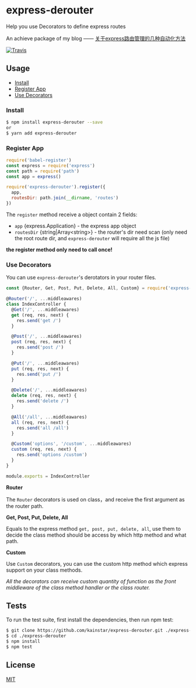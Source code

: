 # express-derouter

Help you use Decorators to define express routes

An achieve package of my blog —— [关于express路由管理的几种自动化方法](http://blog.kainstar.cn/2018/02/17/%E5%85%B3%E4%BA%8Eexpress%E8%B7%AF%E7%94%B1%E7%AE%A1%E7%90%86%E7%9A%84%E5%87%A0%E7%A7%8D%E8%87%AA%E5%8A%A8%E5%8C%96%E6%96%B9%E6%B3%95/)

[![Travis](https://img.shields.io/travis/kainstar/express-deruter.svg)](https://github.com/kainstar/express-derouter)

## Usage

- [Install](#install)
- [Register App](#register-app)
- [Use Decorators](#use-decorators)

### Install

```bash
$ npm install express-derouter --save
or
$ yarn add express-derouter
```

### Register App

```js
require('babel-register')
const express = require('express')
const path = require('path')
const app = express()

require('express-derouter').register({
  app,
  routesDir: path.join(__dirname, 'routes')
})
```

The `register` method receive a object contain 2 fields:

- `app` {express.Application} - the express app object
- `routesDir` {string|Array&lt;string&gt;} - the router's dir need scan (only need the root route dir, and `express-derouter` will require all the js file)

**the register method only need to call once!**

### Use Decorators

You can use `express-derouter`'s derotators in your router files.

```js
const {Router, Get, Post, Put, Delete, All, Custom} = require('express-derouter')

@Router('/', ...middleawares)
class IndexController {
  @Get('/', ...middleawares)
  get (req, res, next) {
    res.send('get /')
  }

  @Post('/', ...middleawares)
  post (req, res, next) {
    res.send('post /')
  }

  @Put('/', ...middleawares)
  put (req, res, next) {
    res.send('put /')
  }

  @Delete('/', ...middleawares)
  delete (req, res, next) {
    res.send('delete /')
  }

  @All('/all', ...middleawares)
  all (req, res, next) {
    res.send('all /all')
  }

  @Custom('options', '/custom', ...middleawares)
  custom (req, res, next) {
    res.send('options /custom')
  }
}

module.exports = IndexController
```

**Router**

The `Router` decorators is used on class，and receive the first argument as the router path.

**Get, Post, Put, Delete, All**

Equals to the express method `get, post, put, delete, all`, use them to decide the class method should be access by which http method and what path.

**Custom**

Use `Custom` decorators, you can use the custom http method which express support on your class methods.

*All the decorators can receive custom quantity of function as the front middleware of the class method handler or the class router.*

## Tests ##

To run the test suite, first install the dependencies, then run npm test:

```bash
$ git clone https://github.com/kainstar/express-derouter.git ./express-derouter
$ cd ./express-derouter
$ npm install
$ npm test
```

## License ##

[MIT](https://github.com/kainstar/express-derouter/blob/master/LICENSE)